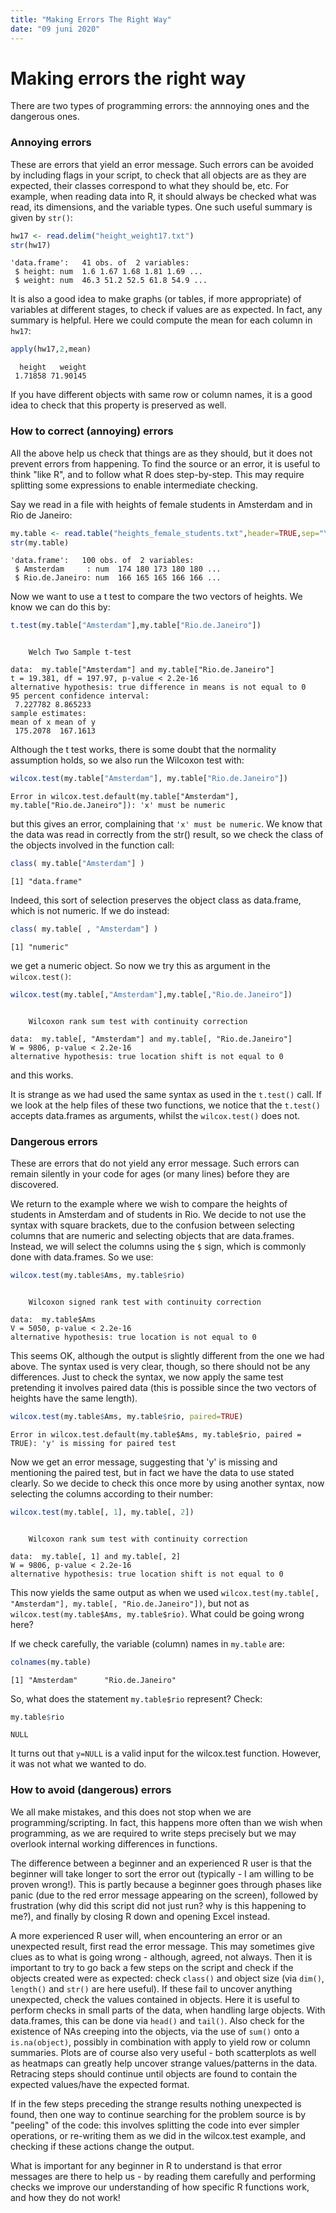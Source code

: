 ```yaml
---
title: "Making Errors The Right Way"
date: "09 juni 2020"
---
```






# Making errors the right way

There are two types of programming errors: the annnoying ones and the dangerous ones.

### Annoying errors

These are errors that yield an error message. Such errors can be avoided by including flags in your script, to check that all objects are as they are expected, their classes correspond to what they should be, etc. For example, when reading data into R, it should always be checked what was read, its dimensions, and the variable types. One such useful summary is given by `str()`:


```r
hw17 <- read.delim("height_weight17.txt")
str(hw17)
```

```
'data.frame':	41 obs. of  2 variables:
 $ height: num  1.6 1.67 1.68 1.81 1.69 ...
 $ weight: num  46.3 51.2 52.5 61.8 54.9 ...
```

It is also a good idea to make graphs (or tables, if more appropriate) of variables at different stages, to check if values are as expected.  In fact, any summary is helpful. Here we could compute the mean for each column in `hw17`:


```r
apply(hw17,2,mean)
```

```
  height   weight 
 1.71858 71.90145 
```

If you have different objects with same row or column names, it is a good idea to check that this property is preserved as well.

### How to correct (annoying) errors

All the above help us check that things are as they should, but it does not prevent errors from happening. To find the source or an error, it is useful to think "like R", and to follow what R does step-by-step. This may require splitting some expressions to enable intermediate checking. 

Say we read in a file with heights of female students in Amsterdam and in Rio de Janeiro:


```r
my.table <- read.table("heights_female_students.txt",header=TRUE,sep="\t")
str(my.table)
```

```
'data.frame':	100 obs. of  2 variables:
 $ Amsterdam     : num  174 180 173 180 180 ...
 $ Rio.de.Janeiro: num  166 165 165 166 166 ...
```

Now we want to use a t test to compare the two vectors of heights. We know we can do this by:


```r
t.test(my.table["Amsterdam"],my.table["Rio.de.Janeiro"])
```

```

	Welch Two Sample t-test

data:  my.table["Amsterdam"] and my.table["Rio.de.Janeiro"]
t = 19.381, df = 197.97, p-value < 2.2e-16
alternative hypothesis: true difference in means is not equal to 0
95 percent confidence interval:
 7.227782 8.865233
sample estimates:
mean of x mean of y 
 175.2078  167.1613 
```

Although the t test works, there is some doubt that the normality assumption holds, so we also run the Wilcoxon test with:


```r
wilcox.test(my.table["Amsterdam"], my.table["Rio.de.Janeiro"])
```

```
Error in wilcox.test.default(my.table["Amsterdam"], my.table["Rio.de.Janeiro"]): 'x' must be numeric
```

but this gives an error, complaining that `'x' must be numeric`. We know that the data was read in correctly from the str() result, so we check the class of the objects involved in the function call:


```r
class( my.table["Amsterdam"] )
```

```
[1] "data.frame"
```

Indeed, this sort of selection preserves the object class as data.frame, which is not numeric. If we do instead:


```r
class( my.table[ , "Amsterdam"] )
```

```
[1] "numeric"
```

we get a numeric object. So now we try this as argument in the `wilcox.test()`:


```r
wilcox.test(my.table[,"Amsterdam"],my.table[,"Rio.de.Janeiro"])
```

```

	Wilcoxon rank sum test with continuity correction

data:  my.table[, "Amsterdam"] and my.table[, "Rio.de.Janeiro"]
W = 9806, p-value < 2.2e-16
alternative hypothesis: true location shift is not equal to 0
```

and this works.

It is strange as we had used the same syntax as used in the `t.test()` call. If we look at the help files of these two functions, we notice that the `t.test()` accepts data.frames as arguments, whilst the `wilcox.test()` does not.

### Dangerous errors

These are errors that do not yield any error message. Such errors can remain silently in your code for ages (or many lines) before they are discovered.

We return to the example where we wish to compare the heights of students in Amsterdam and of students in Rio. We decide to not use the syntax with square brackets, due to the confusion between selecting columns that are numeric and selecting objects that are data.frames. Instead, we will select the columns using the `$` sign, which is commonly done with data.frames. So we use:


```r
wilcox.test(my.table$Ams, my.table$rio)
```

```

	Wilcoxon signed rank test with continuity correction

data:  my.table$Ams
V = 5050, p-value < 2.2e-16
alternative hypothesis: true location is not equal to 0
```

This seems OK, although the output is slightly different from the one we had above. The syntax used is very clear, though, so there should not be any differences. Just to check the syntax, we now apply the same test pretending it involves paired data (this is possible since the two vectors of heights have the same length).


```r
wilcox.test(my.table$Ams, my.table$rio, paired=TRUE)
```

```
Error in wilcox.test.default(my.table$Ams, my.table$rio, paired = TRUE): 'y' is missing for paired test
```

Now we get an error message, suggesting that 'y' is missing and mentioning the paired test, but in fact we have the data to use stated clearly. So we decide to check this once more by using another syntax, now selecting the columns according to their number:


```r
wilcox.test(my.table[, 1], my.table[, 2])
```

```

	Wilcoxon rank sum test with continuity correction

data:  my.table[, 1] and my.table[, 2]
W = 9806, p-value < 2.2e-16
alternative hypothesis: true location shift is not equal to 0
```

This now yields the same output as when we used `wilcox.test(my.table[, "Amsterdam"], my.table[, "Rio.de.Janeiro"])`, but not as `wilcox.test(my.table$Ams, my.table$rio)`. What could be going wrong here?

If we check carefully, the variable (column) names in `my.table` are:


```r
colnames(my.table)
```

```
[1] "Amsterdam"      "Rio.de.Janeiro"
```

So, what does the statement `my.table$rio` represent? Check:


```r
my.table$rio
```

```
NULL
```

It turns out that `y=NULL` is a valid input for the wilcox.test function. However, it was not what we wanted to do.



### How to avoid (dangerous) errors

We all make mistakes, and this does not stop when we are programming/scripting. In fact, this happens more often than we wish when programming, as we are required to write steps precisely but we may overlook internal working differences in functions.

The difference between a beginner and an experienced R user is that the beginner will take longer to sort the error out (typically - I am willing to be proven wrong!). This is partly because a beginner goes through phases like panic (due to the red error message appearing on the screen), followed by frustration (why did this script did not just run? why is this happening to me?), and finally by closing R down and opening Excel instead.

A more experienced R user will, when encountering an error or an unexpected result, first read the error message. This may sometimes give clues as to what is going wrong - although, agreed, not always. Then it is important to try to go back a few steps on the script and check if the objects created were as expected: check `class()` and object size (via `dim()`, `length()` and `str()` are here useful). If these fail to uncover anything unexpected, check the values contained in objects. Here it is useful to perform checks in small parts of the data, when handling large objects. With data.frames, this can be done via `head()` and `tail()`. Also check for the existence of NAs creeping into the objects, via the use of `sum()` onto a `is.na(object)`, possibly in combination with apply to yield row or column summaries. Plots are of course also very useful - both scatterplots as well as heatmaps can greatly help uncover strange values/patterns in the data. Retracing steps should continue until objects are found to contain the expected values/have the expected format. 

If in the few steps preceding the strange results nothing unexpected is found, then one way to continue searching for the problem source is by "peeling" of the code: this involves splitting the code into ever simpler operations, or re-writing them as we did in the wilcox.test example, and checking if these actions change the output.

What is important for any beginner in R to understand is that error messages are there to help us - by reading them carefully and performing checks we improve our understanding of how specific R functions work, and how they do not work!
